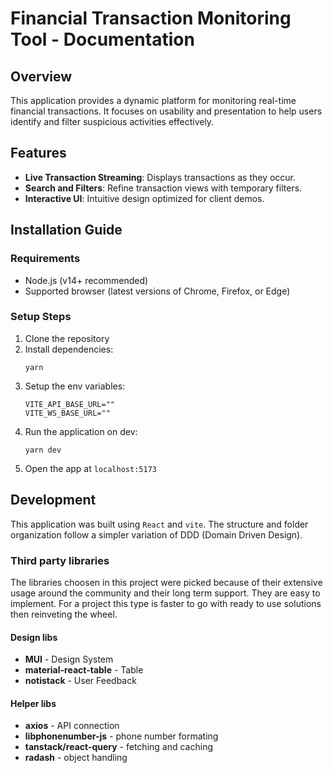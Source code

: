 # Financial Transaction Monitoring Tool - Documentation

## Overview

This application provides a dynamic platform for monitoring real-time financial transactions. It focuses on usability and presentation to help users identify and filter suspicious activities effectively.

## Features

-   **Live Transaction Streaming**: Displays transactions as they occur.
-   **Search and Filters**: Refine transaction views with temporary filters.
-   **Interactive UI**: Intuitive design optimized for client demos.

## Installation Guide

### Requirements

-   Node.js (v14+ recommended)
-   Supported browser (latest versions of Chrome, Firefox, or Edge)

### Setup Steps

1. Clone the repository
2. Install dependencies:
    ```
    yarn
    ```
3. Setup the env variables:
    ```
    VITE_API_BASE_URL=""
    VITE_WS_BASE_URL=""
    ```
4. Run the application on dev:
    ```
    yarn dev
    ```
5. Open the app at `localhost:5173`

## Development

This application was built using `React` and `vite`. The structure and folder organization follow a simpler variation of DDD (Domain Driven Design).

### Third party libraries

The libraries choosen in this project were picked because of their extensive usage around the community and their long term support. They are easy to implement. For a project this type is faster to go with ready to use solutions then reinveting the wheel.

#### Design libs

-   **MUI** - Design System
-   **material-react-table** - Table
-   **notistack** - User Feedback

#### Helper libs

-   **axios** - API connection
-   **libphonenumber-js** - phone number formating
-   **tanstack/react-query** - fetching and caching
-   **radash** - object handling
